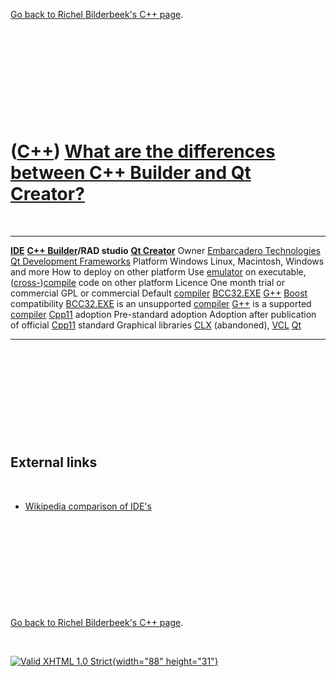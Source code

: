 

[Go back to Richel Bilderbeek's C++ page](Cpp.htm).

 

 

 

 

 

([C++](Cpp.htm)) [What are the differences between C++ Builder and Qt Creator?](CppCompareCppBuilderQt.htm)
===========================================================================================================

 

  ------------------------------------- ---------------------------------------------------------------------------- ---------------------------------------------------------------------------------
  **[IDE](CppIde.htm)**                 **[C++ Builder](CppBuilder.htm)/RAD studio**                                 **[Qt Creator](CppQtCreator.htm)**
  Owner                                 [Embarcadero Technologies](http://www.embarcadero.com)                       [Qt Development Frameworks](http://qt.nokia.com)
  Platform                              Windows                                                                      Linux, Macintosh, Windows and more
  How to deploy on other platform       Use [emulator](CppEmulator.htm) on executable,                               ([cross-](CppCrossCompile.htm))[compile](CppCompile.htm) code on other platform
  Licence                               One month trial or commercial                                                GPL or commercial
  Default [compiler](CppCompiler.htm)   [BCC32.EXE](CppBcc32Exe.htm)                                                 [G++](CppGpp.htm)
  [Boost](CppBoost.htm) compatibility   [BCC32.EXE](CppBcc32Exe.htm) is an unsupported [compiler](CppCompiler.htm)   [G++](CppGpp.htm) is a supported [compiler](CppCompiler.htm)
  [Cpp11](Cpp11.htm) adoption           Pre-standard adoption                                                        Adoption after publication of official [Cpp11](Cpp11.htm) standard
  Graphical libraries                   [CLX](CppClx.htm) (abandoned), [VCL](CppVcl.htm)                             [Qt](CppQt.htm)
  ------------------------------------- ---------------------------------------------------------------------------- ---------------------------------------------------------------------------------

 

 

 

 

 

External links
--------------

 

-   [Wikipedia comparison of
    IDE's](http://en.wikipedia.org/wiki/Comparison_of_integrated_development_environments)

 

 

 

 

 

[Go back to Richel Bilderbeek's C++ page](Cpp.htm).



 

[![Valid XHTML 1.0
Strict](http://www.w3.org/Icons/valid-xhtml10){width="88"
height="31"}](http://validator.w3.org/check?uri=referer)
